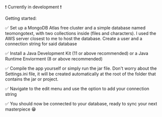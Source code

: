 ❗  Currently in development ❗ 

Getting started:

✅ Set up a MongoDB Atlas free cluster and a simple database named teomongotext, with two collections inside (files and characters). I used the AWS server closest to me to host the database. Create a user and a connection string for said database

✅ Install a Java Development Kit (11 or above recommended) or a Java Runtime Enviorment (8 or above recommended)

✅ Compile the app yourself or simply run the jar file. Don't worry about the Settings.ini file, it will be created automatically at the root of the folder that contains the jar or project.

✅ Navigate to the edit menu and use the option to add your connection string

✅ You should now be connected to your database, ready to sync your next masterpiece 😁
